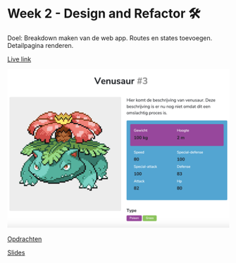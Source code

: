 # Week 2 - Design and Refactor 🛠

Doel: Breakdown maken van de web app. Routes en states toevoegen. Detailpagina renderen.

<!-- Add a link to your live demo in Github Pages 🌐-->
[Live link](https://mennauu.github.io/web-app-from-scratch-18-19/week2)
<!-- Add a nice image here at the end of the week, showing off your shiny frontend 📸 -->
![week1](week2/public/images/preview.png)

[Opdrachten](https://drive.google.com/open?id=1GMDTdW3LycAYpZSFI6gk_lrKrx8-zLWrNh69aaVEH5Y)

[Slides](https://drive.google.com/open?id=1IqQeu1m0dQiSC_KCvrn8eencAgtYe7X6qT-gm0n9Bmc)
